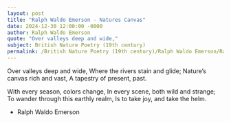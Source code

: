 ```yaml
---
layout: post
title: "Ralph Waldo Emerson - Natures Canvas"
date: 2024-12-30 12:00:00 -0000
author: Ralph Waldo Emerson
quote: "Over valleys deep and wide,"
subject: British Nature Poetry (19th century)
permalink: /British Nature Poetry (19th century)/Ralph Waldo Emerson/Ralph Waldo Emerson - Natures Canvas
---
```


Over valleys deep and wide,
Where the rivers stain and glide;
Nature’s canvas rich and vast,
A tapestry of present, past.

With every season, colors change,
In every scene, both wild and strange;
To wander through this earthly realm,
Is to take joy, and take the helm.

- Ralph Waldo Emerson
